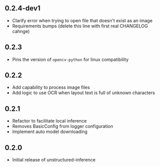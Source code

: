 ## 0.2.4-dev1

* Clarify error when trying to open file that doesn't exist as an image
* Requirements bumps (delete this line with first real CHANGELOG cahnge)

## 0.2.3

* Pins the version of `opencv-python` for linux compatibility

## 0.2.2

* Add capability to process image files
* Add logic to use OCR when layout text is full of unknown characters

## 0.2.1

* Refactor to facilitate local inference
* Removes BasicConfig from logger configuration
* Implement auto model downloading

## 0.2.0

* Initial release of unstructured-inference
